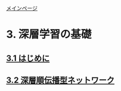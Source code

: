 <script type="text/x-mathjax-config">MathJax.Hub.Config({tex2jax:{inlineMath:[['\$','\$'],['\\(','\\)']],processEscapes:true},CommonHTML: {matchFontHeight:false}});</script>
<script type="text/javascript" async src="https://cdnjs.cloudflare.com/ajax/libs/mathjax/2.7.1/MathJax.js?config=TeX-MML-AM_CHTML"></script>

[メインページ](../index.markdown)

# 3. 深層学習の基礎
## [3.1 はじめに](./chap3_1.md)
## [3.2 深層順伝播型ネットワーク](./chap3_2.md)
